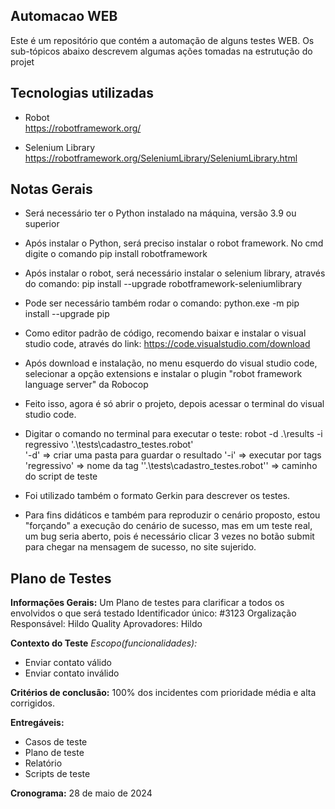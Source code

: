 ## Automacao WEB
Este é um repositório que contém a automação de alguns testes WEB. Os sub-tópicos abaixo descrevem algumas ações tomadas na estrutução do projet
## Tecnologias utilizadas

- Robot   
  https://robotframework.org/

- Selenium Library 
  https://robotframework.org/SeleniumLibrary/SeleniumLibrary.html


## Notas Gerais

- Será necessário ter o Python instalado na máquina, versão 3.9 ou superior
- Após instalar o Python, será preciso instalar o robot framework. No cmd digite o comando pip install robotframework
- Após instalar o robot, será necessário instalar o selenium library, através do comando: pip install --upgrade    robotframework-seleniumlibrary
- Pode ser necessário também rodar o comando: python.exe -m pip install --upgrade pip
- Como editor padrão de código, recomendo baixar e instalar o visual studio code, através do link: https://code.visualstudio.com/download
- Após download e instalação, no menu esquerdo do visual studio code, selecionar a opção extensions e instalar o plugin "robot framework language server" da Robocop
- Feito isso, agora é só abrir o projeto, depois acessar o terminal do visual studio code.
- Digitar o comando no terminal para executar o teste:  robot -d .\results  -i regressivo  '.\tests\cadastro_testes.robot'  
  '-d' => criar uma pasta para guardar o resultado
  '-i' => executar por tags
  'regressivo' => nome da tag
  ''.\tests\cadastro_testes.robot'' => caminho do script de teste
- Foi utilizado também o formato Gerkin para descrever os testes.
  
- Para fins didáticos e também para reproduzir o cenário proposto, estou "forçando" a execução do cenário de sucesso, mas em um teste 
real, um bug seria aberto, pois é necessário clicar 3 vezes no botão submit para chegar na mensagem de sucesso, no site sujerido. 



## Plano de Testes

**Informações Gerais:**
Um Plano de testes para clarificar a todos os envolvidos o que será testado
Identificador único: #3123
Orgalização Responsável: Hildo Quality
Aprovadores: Hildo

**Contexto do Teste**
*Escopo(funcionalidades):*
- Enviar contato válido
- Enviar contato inválido


**Critérios de conclusão:**
100% dos incidentes com prioridade média e alta corrigidos.

**Entregáveis:**
- Casos de teste
- Plano de teste
- Relatório
- Scripts de teste

**Cronograma:**
28 de maio de 2024
